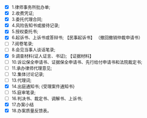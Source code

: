 - [x] 1.律师事务所批办单;   
- [x] 2.收费凭证;   
- [x] 3.委托代理合同;
- [x] 4.风险告知书或接待记录;
- [x] 5.授权委托书;   
- [x] 6.起诉书、上诉书或答辩书; 【民事起诉书】  （撤回撤销仲裁申请书）
- [ ] 7.阅卷笔录;   
- [ ] 8.会见当事人谈话笔录;   
- [x] 9.调查材料(证人证言、书证); 【证据材料】  
- [ ] 10.诉讼保全申请书、证据保全申请书、先行给付申请书和法院裁定书;   
- [ ] 11.承办律师代理意见;   
- [ ] 12.集体讨论记录;   
- [ ] 13.代理词;   
- [x] 14.出庭通知书; {受理案件通知书}  
- [ ] 15.庭审笔录;   
- [ ] 16.判决书、裁定书、调解书、上诉书;   
- [x] 17.办案小结
- [x] 18.办案质量反馈表。